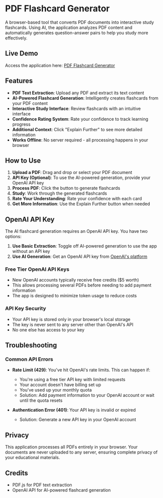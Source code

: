 # PDF Flashcard Generator

A browser-based tool that converts PDF documents into interactive study flashcards. Using AI, the application analyzes PDF content and automatically generates question-answer pairs to help you study more effectively.

## Live Demo

Access the application here: [PDF Flashcard Generator](https://alyssakies.github.io/flashcards/)

## Features

- **PDF Text Extraction**: Upload any PDF and extract its text content
- **AI-Powered Flashcard Generation**: Intelligently creates flashcards from your PDF content
- **Interactive Study Interface**: Review flashcards with an intuitive interface
- **Confidence Rating System**: Rate your confidence to track learning progress
- **Additional Context**: Click "Explain Further" to see more detailed information
- **Works Offline**: No server required - all processing happens in your browser

## How to Use

1. **Upload a PDF**: Drag and drop or select your PDF document
2. **API Key (Optional)**: To use the AI-powered generation, provide your OpenAI API key
3. **Process PDF**: Click the button to generate flashcards
4. **Study**: Work through the generated flashcards
5. **Rate Your Understanding**: Rate your confidence with each card
6. **Get More Information**: Use the Explain Further button when needed

## OpenAI API Key

The AI flashcard generation requires an OpenAI API key. You have two options:

1. **Use Basic Extraction**: Toggle off AI-powered generation to use the app without an API key
2. **Use AI Generation**: Get an OpenAI API key from [OpenAI's platform](https://platform.openai.com/api-keys)

### Free Tier OpenAI API Keys

- New OpenAI accounts typically receive free credits ($5 worth)
- This allows processing several PDFs before needing to add payment information
- The app is designed to minimize token usage to reduce costs

### API Key Security

- Your API key is stored only in your browser's local storage
- The key is never sent to any server other than OpenAI's API
- No one else has access to your key

## Troubleshooting

### Common API Errors

- **Rate Limit (429)**: You've hit OpenAI's rate limits. This can happen if:
  - You're using a free tier API key with limited requests
  - Your account doesn't have billing set up
  - You've used up your monthly quota
  - Solution: Add payment information to your OpenAI account or wait until the quota resets

- **Authentication Error (401)**: Your API key is invalid or expired
  - Solution: Generate a new API key in your OpenAI account

## Privacy 

This application processes all PDFs entirely in your browser. Your documents are never uploaded to any server, ensuring complete privacy of your educational materials.

## Credits

- PDF.js for PDF text extraction
- OpenAI API for AI-powered flashcard generation 